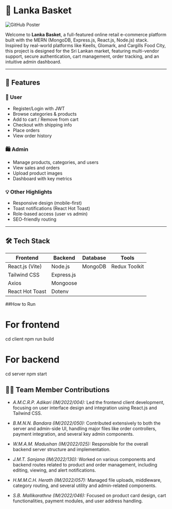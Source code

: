 # 🛒 Lanka Basket

![GitHub Poster](https://github.com/user-attachments/assets/c071d46e-ed58-4459-87b9-57350ac82863)

Welcome to **Lanka Basket**, a full-featured online retail e-commerce platform built with the MERN (MongoDB, Express.js, React.js, Node.js) stack. Inspired by real-world platforms like Keells, Glomark, and Cargills Food City, this project is designed for the Sri Lankan market, featuring multi-vendor support, secure authentication, cart management, order tracking, and an intuitive admin dashboard.

---

## 🚀 Features

### 👥 User
- Register/Login with JWT
- Browse categories & products
- Add to cart / Remove from cart
- Checkout with shipping info
- Place orders
- View order history

### 🛍️ Admin
- Manage products, categories, and users
- View sales and orders
- Upload product images
- Dashboard with key metrics

### 💡 Other Highlights
- Responsive design (mobile-first)
- Toast notifications (React Hot Toast)
- Role-based access (user vs admin)
- SEO-friendly routing

---

## 🛠️ Tech Stack

| Frontend        | Backend     | Database | Tools                   |
|-----------------|-------------|----------|--------------------------|
| React.js (Vite) | Node.js     | MongoDB  | Redux Toolkit            |
| Tailwind CSS    | Express.js  |          | |
| Axios           | Mongoose    |          |               |
| React Hot Toast | Dotenv      |          |       |
                                     
##How to Run

# For frontend
cd client
npm run build

# For backend
cd server
npm start

## 👨‍💻 Team Member Contributions

- *A.M.C.R.P. Adikari (IM/2022/004):* Led the frontend client development, focusing on user interface design and integration using React.js and Tailwind CSS.

- *B.M.N.N. Bandara (IM/2022/050):* Contributed extensively to both the server and admin-side UI, handling major files like order controllers, payment integration, and several key admin components.

- *W.M.A.M. Madushan (IM/2022/025):* Responsible for the overall backend server structure and implementation.

- *J.M.T. Sanjana (IM/2022/130):* Worked on various components and backend routes related to product and order management, including editing, viewing, and alert notifications.

- *H.M.M.C.H. Herath (IM/2022/057):* Managed file uploads, middleware, category routing, and several utility and admin-related components.

- *S.B. Mallikarathne (IM/2022/046):* Focused on product card design, cart functionalities, payment modules, and user address handling.

